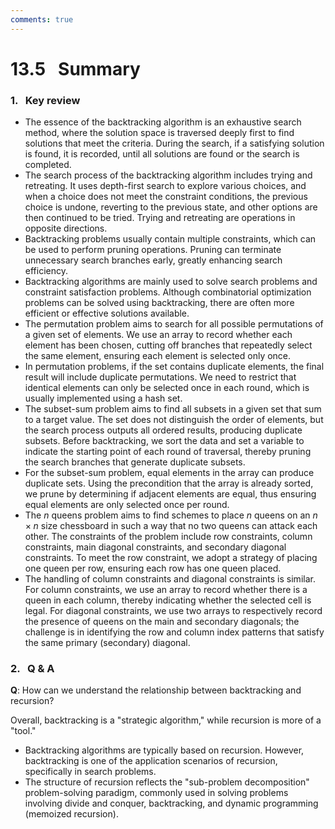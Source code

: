 ```yaml
---
comments: true
---
```


# 13.5 &nbsp; Summary

### 1. &nbsp; Key review

- The essence of the backtracking algorithm is an exhaustive search method, where the solution space is traversed deeply first to find solutions that meet the criteria. During the search, if a satisfying solution is found, it is recorded, until all solutions are found or the search is completed.
- The search process of the backtracking algorithm includes trying and retreating. It uses depth-first search to explore various choices, and when a choice does not meet the constraint conditions, the previous choice is undone, reverting to the previous state, and other options are then continued to be tried. Trying and retreating are operations in opposite directions.
- Backtracking problems usually contain multiple constraints, which can be used to perform pruning operations. Pruning can terminate unnecessary search branches early, greatly enhancing search efficiency.
- Backtracking algorithms are mainly used to solve search problems and constraint satisfaction problems. Although combinatorial optimization problems can be solved using backtracking, there are often more efficient or effective solutions available.
- The permutation problem aims to search for all possible permutations of a given set of elements. We use an array to record whether each element has been chosen, cutting off branches that repeatedly select the same element, ensuring each element is selected only once.
- In permutation problems, if the set contains duplicate elements, the final result will include duplicate permutations. We need to restrict that identical elements can only be selected once in each round, which is usually implemented using a hash set.
- The subset-sum problem aims to find all subsets in a given set that sum to a target value. The set does not distinguish the order of elements, but the search process outputs all ordered results, producing duplicate subsets. Before backtracking, we sort the data and set a variable to indicate the starting point of each round of traversal, thereby pruning the search branches that generate duplicate subsets.
- For the subset-sum problem, equal elements in the array can produce duplicate sets. Using the precondition that the array is already sorted, we prune by determining if adjacent elements are equal, thus ensuring equal elements are only selected once per round.
- The $n$ queens problem aims to find schemes to place $n$ queens on an $n \times n$ size chessboard in such a way that no two queens can attack each other. The constraints of the problem include row constraints, column constraints, main diagonal constraints, and secondary diagonal constraints. To meet the row constraint, we adopt a strategy of placing one queen per row, ensuring each row has one queen placed.
- The handling of column constraints and diagonal constraints is similar. For column constraints, we use an array to record whether there is a queen in each column, thereby indicating whether the selected cell is legal. For diagonal constraints, we use two arrays to respectively record the presence of queens on the main and secondary diagonals; the challenge is in identifying the row and column index patterns that satisfy the same primary (secondary) diagonal.

### 2. &nbsp; Q & A

**Q**: How can we understand the relationship between backtracking and recursion?

Overall, backtracking is a "strategic algorithm," while recursion is more of a "tool."

- Backtracking algorithms are typically based on recursion. However, backtracking is one of the application scenarios of recursion, specifically in search problems.
- The structure of recursion reflects the "sub-problem decomposition" problem-solving paradigm, commonly used in solving problems involving divide and conquer, backtracking, and dynamic programming (memoized recursion).
